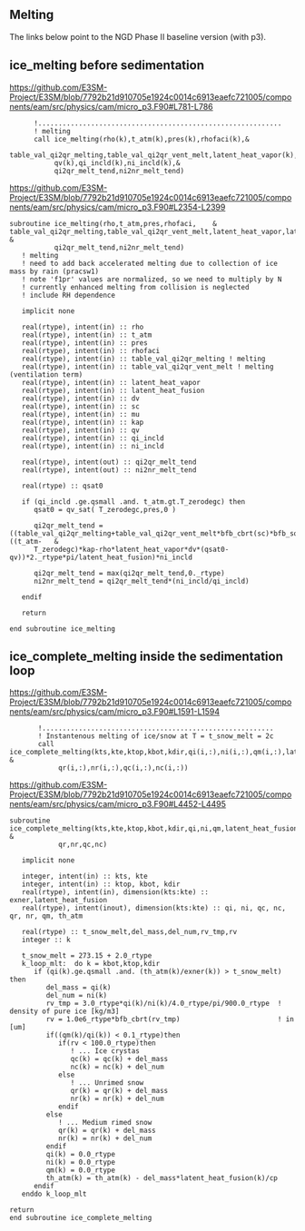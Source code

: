 ## Melting 

The links below point to the NGD Phase II baseline version (with p3). 

## ice_melting before sedimentation  

https://github.com/E3SM-Project/E3SM/blob/7792b21d910705e1924c0014c6913eaefc721005/components/eam/src/physics/cam/micro_p3.F90#L781-L786

```
      !............................................................
      ! melting
      call ice_melting(rho(k),t_atm(k),pres(k),rhofaci(k),&
           table_val_qi2qr_melting,table_val_qi2qr_vent_melt,latent_heat_vapor(k),latent_heat_fusion(k),dv,sc,mu,kap,&
           qv(k),qi_incld(k),ni_incld(k),&
           qi2qr_melt_tend,ni2nr_melt_tend)
```

https://github.com/E3SM-Project/E3SM/blob/7792b21d910705e1924c0014c6913eaefc721005/components/eam/src/physics/cam/micro_p3.F90#L2354-L2399

```
subroutine ice_melting(rho,t_atm,pres,rhofaci,    &
table_val_qi2qr_melting,table_val_qi2qr_vent_melt,latent_heat_vapor,latent_heat_fusion,dv,sc,mu,kap,qv,qi_incld,ni_incld,    &
           qi2qr_melt_tend,ni2nr_melt_tend)
   ! melting
   ! need to add back accelerated melting due to collection of ice mass by rain (pracsw1)
   ! note 'f1pr' values are normalized, so we need to multiply by N
   ! currently enhanced melting from collision is neglected
   ! include RH dependence

   implicit none

   real(rtype), intent(in) :: rho
   real(rtype), intent(in) :: t_atm
   real(rtype), intent(in) :: pres
   real(rtype), intent(in) :: rhofaci
   real(rtype), intent(in) :: table_val_qi2qr_melting ! melting
   real(rtype), intent(in) :: table_val_qi2qr_vent_melt ! melting (ventilation term)
   real(rtype), intent(in) :: latent_heat_vapor
   real(rtype), intent(in) :: latent_heat_fusion
   real(rtype), intent(in) :: dv
   real(rtype), intent(in) :: sc
   real(rtype), intent(in) :: mu
   real(rtype), intent(in) :: kap
   real(rtype), intent(in) :: qv
   real(rtype), intent(in) :: qi_incld
   real(rtype), intent(in) :: ni_incld

   real(rtype), intent(out) :: qi2qr_melt_tend
   real(rtype), intent(out) :: ni2nr_melt_tend

   real(rtype) :: qsat0

   if (qi_incld .ge.qsmall .and. t_atm.gt.T_zerodegc) then
      qsat0 = qv_sat( T_zerodegc,pres,0 )

      qi2qr_melt_tend = ((table_val_qi2qr_melting+table_val_qi2qr_vent_melt*bfb_cbrt(sc)*bfb_sqrt(rhofaci*rho/mu))*((t_atm-   &
      T_zerodegc)*kap-rho*latent_heat_vapor*dv*(qsat0-qv))*2._rtype*pi/latent_heat_fusion)*ni_incld

      qi2qr_melt_tend = max(qi2qr_melt_tend,0._rtype)
      ni2nr_melt_tend = qi2qr_melt_tend*(ni_incld/qi_incld)

   endif

   return

end subroutine ice_melting
```


## ice_complete_melting inside the sedimentation loop 


https://github.com/E3SM-Project/E3SM/blob/7792b21d910705e1924c0014c6913eaefc721005/components/eam/src/physics/cam/micro_p3.F90#L1591-L1594


```
       !.........................................................
       ! Instantenous melting of ice/snow at T = t_snow_melt = 2c    
       call ice_complete_melting(kts,kte,ktop,kbot,kdir,qi(i,:),ni(i,:),qm(i,:),latent_heat_fusion(i,:),exner(i,:),th_atm(i,:), & 
            qr(i,:),nr(i,:),qc(i,:),nc(i,:))
```


https://github.com/E3SM-Project/E3SM/blob/7792b21d910705e1924c0014c6913eaefc721005/components/eam/src/physics/cam/micro_p3.F90#L4452-L4495


```
subroutine ice_complete_melting(kts,kte,ktop,kbot,kdir,qi,ni,qm,latent_heat_fusion,exner,th_atm, & 
            qr,nr,qc,nc)

   implicit none
   
   integer, intent(in) :: kts, kte
   integer, intent(in) :: ktop, kbot, kdir
   real(rtype), intent(in), dimension(kts:kte) :: exner,latent_heat_fusion
   real(rtype), intent(inout), dimension(kts:kte) :: qi, ni, qc, nc, qr, nr, qm, th_atm
   
   real(rtype) :: t_snow_melt,del_mass,del_num,rv_tmp,rv 
   integer :: k

   t_snow_melt = 273.15 + 2.0_rtype         
   k_loop_mlt:  do k = kbot,ktop,kdir
      if (qi(k).ge.qsmall .and. (th_atm(k)/exner(k)) > t_snow_melt) then
         del_mass = qi(k)
         del_num = ni(k)
         rv_tmp = 3.0_rtype*qi(k)/ni(k)/4.0_rtype/pi/900.0_rtype  ! density of pure ice [kg/m3]
         rv = 1.0e6_rtype*bfb_cbrt(rv_tmp)                        ! in [um]
         if((qm(k)/qi(k)) < 0.1_rtype)then
            if(rv < 100.0_rtype)then
               ! ... Ice crystas
               qc(k) = qc(k) + del_mass
               nc(k) = nc(k) + del_num
            else
               ! ... Unrimed snow
               qr(k) = qr(k) + del_mass
               nr(k) = nr(k) + del_num
            endif
         else
            ! ... Medium rimed snow
            qr(k) = qr(k) + del_mass
            nr(k) = nr(k) + del_num
         endif
         qi(k) = 0.0_rtype
         ni(k) = 0.0_rtype
         qm(k) = 0.0_rtype
         th_atm(k) = th_atm(k) - del_mass*latent_heat_fusion(k)/cp
      endif
   enddo k_loop_mlt
   
return
end subroutine ice_complete_melting  
```



